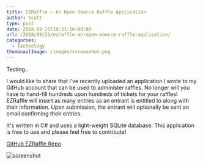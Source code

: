 ```yaml
---
title: EZRaffle – An Open Source Raffle Application
author: Scott
type: post
date: 2018-09-21T18:31:16+00:00
url: /2018/09/21/ezraffle-an-open-source-raffle-application/
categories:
  - Technology
thumbnailImage: /images/screenshot.png
---
```

Testing..

I would like to share that I've recently uploaded an application I wrote to my GitHub account that can be used to administer raffles. No longer will you have to hand-fill hundreds upon hundreds of tickets for your raffles! EZRaffle will insert as many entries as an entrant is entitled to along with their information. Upon submission, the entrant will optionally be sent an email confirming their entries.

It's written in C# and uses a light-weight SQLite database. This application is free to use and please feel free to contribute!

[GitHub EZRaffle Repo](https://github.com/dezryth/EZRaffle)

![screenshot](/images/screenshot.png)